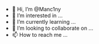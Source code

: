 - 👋 Hi, I’m @Manc1ny
- 👀 I’m interested in ...
- 🌱 I’m currently learning ...
- 💞️ I’m looking to collaborate on ...
- 📫 How to reach me ...

<!---
Manc1ny/Manc1ny is a ✨ special ✨ repository because its `README.md` (this file) appears on your GitHub profile.
You can click the Preview link to take a look at your changes.
--->

